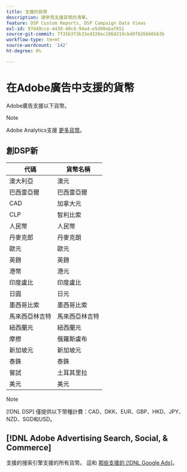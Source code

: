 ```yaml
---
title: 支援的貨幣
description: 請參見支援貨幣的清單。
feature: DSP Custom Reports, DSP Campaign Data Views
exl-id: 97d49cce-4438-40c4-94a4-e5d90ebaf651
source-git-commit: 7f35b3f3b33ed320ac186d219cbd0f826666bb3b
workflow-type: tm+mt
source-wordcount: '142'
ht-degree: 0%

---
```


# 在Adobe廣告中支援的貨幣

Adobe廣告支援以下貨幣。


>[!NOTE]
>
>Adobe Analytics支援 [更多貨幣](https://experienceleague.adobe.com/docs/analytics/implementation/vars/config-vars/currencycode.html)。

## 創DSP新

| 代碼 | 貨幣名稱 |
| ------ | -------------- |
| 澳大利亞 | 澳元 |
| 巴西雷亞爾 | 巴西雷亞爾 |
| CAD | 加拿大元 |
| CLP | 智利比索 |
| 人民幣 | 人民幣 |
| 丹麥克郎 | 丹麥克朗 |
| 歐元 | 歐元 |
| 英鎊 | 英鎊 |
| 港幣 | 港元 |
| 印度盧比 | 印度盧比 |
| 日圓 | 日元 |
| 墨西哥比索 | 墨西哥比索 |
| 馬來西亞林吉特 | 馬來西亞林吉特 |
| 紐西蘭元 | 紐西蘭元 |
| 摩擦 | 俄羅斯盧布 |
| 新加坡元 | 新加坡元 |
| 泰銖 | 泰銖 |
| 嘗試 | 土耳其里拉 |
| 美元 | 美元 |

>[!NOTE]
>
> [!DNL DSP] 僅提供以下幣種計費：CAD、DKK、EUR、GBP、HKD、JPY、NZD、SGD和USD。

## [!DNL Adobe Advertising Search, Social, & Commerce]

支援的搜索引擎支援的所有貨幣。 這和 [那些支援的 [!DNL Google Ads]](https://developers.google.com/adwords/api/docs/appendix/codes-formats#currency-codes)。

